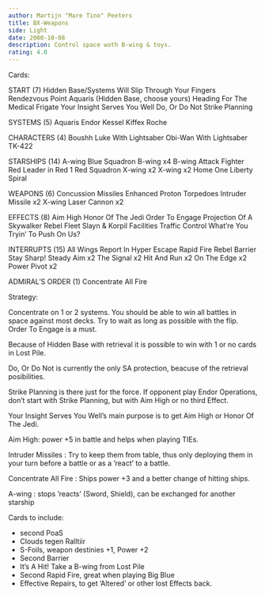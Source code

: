 ```yaml
---
author: Martijn "Mare Tino" Peeters
title: BX-Weapons
side: Light
date: 2000-10-08
description: Control space woth B-wing & toys.
rating: 4.0
---
```

Cards: 


START (7)
Hidden Base/Systems Will Slip Through Your Fingers
Rendezvous Point
Aquaris (Hidden Base, choose yours)
Heading For The Medical Frigate
Your Insight Serves You Well
Do, Or Do Not
Strike Planning

SYSTEMS (5)
Aquaris
Endor
Kessel
Kiffex
Roche

CHARACTERS (4)
Boushh
Luke With Lightsaber
Obi-Wan With Lightsaber
TK-422

STARSHIPS (14)
A-wing
Blue Squadron B-wing x4
B-wing Attack Fighter
Red Leader in Red 1
Red Squadron X-wing x2
X-wing x2
Home One
Liberty
Spiral

WEAPONS (6)
Concussion Missiles
Enhanced Proton Torpedoes
Intruder Missile x2
X-wing Laser Cannon x2

EFFECTS (8)
Aim High
Honor Of The Jedi
Order To Engage
Projection Of A Skywalker
Rebel Fleet
Slayn & Korpil Facilities
Traffic Control
What’re You Tryin’ To Push On Us?

INTERRUPTS (15)
All Wings Report In
Hyper Escape
Rapid Fire
Rebel Barrier
Stay Sharp!
Steady Aim x2
The Signal x2
Hit And Run x2
On The Edge x2
Power Pivot x2

ADMIRAL’S ORDER (1)
Concentrate All Fire 

Strategy: 



Concentrate on 1 or 2 systems. You should be able to win all battles in space against most decks. Try to wait as long as possible with the flip. Order To Engage is a must.

Because of Hidden Base with retrieval it is possible to win with 1 or no cards in Lost Pile.

Do, Or Do Not is currently the only SA protection, beacuse of the retrieval posibilities.

Strike Planning is there just for the force. If opponent play Endor Operations, don’t start with Strike Planning, but with Aim High or no third Effect.

Your Insight Serves You Well’s main purpose is to get Aim High or Honor Of The Jedi.

Aim High: power +5 in battle and helps when playing TIEs.

Intruder Missiles : Try to keep them from table, thus only deploying them in your turn before a battle or as a ’react’ to a battle.

Concentrate All Fire : Ships power +3 and a better change of hitting ships.


A-wing	: stops ’reacts’ (Sword, Shield), can be exchanged for another starship


Cards to include:
- second PoaS
- Clouds tegen Ralltiir
- S-Foils, weapon destinies +1, Power +2
- Second Barrier
- It’s A Hit! Take a B-wing from Lost Pile
- Second Rapid Fire, great when playing Big Blue
- Effective Repairs, to get ’Altered’ or other lost Effects back.

